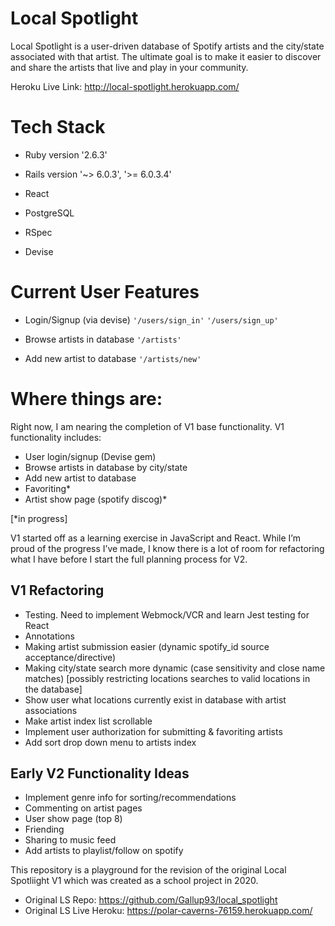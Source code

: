 # Local Spotlight

Local Spotlight is a user-driven database of Spotify artists and the city/state associated with that artist. The ultimate goal is to make it easier to discover and share the artists that live and play in your community.

Heroku Live Link: http://local-spotlight.herokuapp.com/

# Tech Stack

* Ruby version '2.6.3'

* Rails version '~> 6.0.3', '>= 6.0.3.4'

* React

* PostgreSQL

* RSpec

* Devise
 
# Current User Features

* Login/Signup (via devise) 
`` '/users/sign_in' ``
`` '/users/sign_up' ``

* Browse artists in database
`` '/artists' ``

* Add new artist to database
`` '/artists/new' ``

# Where things are:

Right now, I am nearing the completion of V1 base functionality. V1 functionality includes: 
* User login/signup (Devise gem)
* Browse artists in database by city/state
* Add new artist to database
* Favoriting*
* Artist show page (spotify discog)*

[*in progress]

V1 started off as a learning exercise in JavaScript and React. While I’m proud of the progress I’ve made, I know there is a lot of room for refactoring what I have before I start the full planning process for V2. 

## V1 Refactoring 
* Testing. Need to implement Webmock/VCR and learn Jest testing for React
* Annotations 
* Making artist submission easier (dynamic spotify_id source acceptance/directive) 
* Making city/state search more dynamic (case sensitivity and close name matches) [possibly restricting locations searches to valid locations in the database]
* Show user what locations currently exist in database with artist associations 
* Make artist index list scrollable
* Implement user authorization for submitting & favoriting artists
* Add sort drop down menu to artists index

## Early V2 Functionality Ideas
* Implement genre info for sorting/recommendations
* Commenting on artist pages
* User show page (top 8)
* Friending 
* Sharing to music feed
* Add artists to playlist/follow on spotify



This repository is a playground for the revision of the original Local Spotliight V1 which was created as a school project in 2020. 
- Original LS Repo: https://github.com/Gallup93/local_spotlight
- Original LS Live Heroku: https://polar-caverns-76159.herokuapp.com/ 

